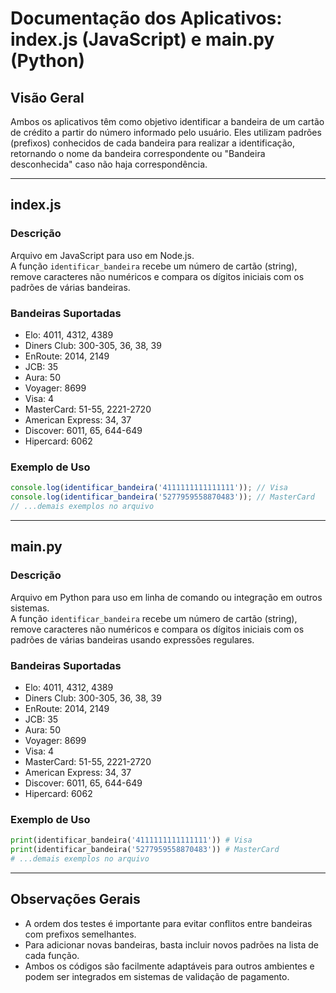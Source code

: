 # Documentação dos Aplicativos: index.js (JavaScript) e main.py (Python)

## Visão Geral

Ambos os aplicativos têm como objetivo identificar a bandeira de um cartão de crédito a partir do número informado pelo usuário. Eles utilizam padrões (prefixos) conhecidos de cada bandeira para realizar a identificação, retornando o nome da bandeira correspondente ou "Bandeira desconhecida" caso não haja correspondência.

---

## index.js

### Descrição

Arquivo em JavaScript para uso em Node.js.  
A função `identificar_bandeira` recebe um número de cartão (string), remove caracteres não numéricos e compara os dígitos iniciais com os padrões de várias bandeiras.

### Bandeiras Suportadas

- Elo: 4011, 4312, 4389
- Diners Club: 300-305, 36, 38, 39
- EnRoute: 2014, 2149
- JCB: 35
- Aura: 50
- Voyager: 8699
- Visa: 4
- MasterCard: 51-55, 2221-2720
- American Express: 34, 37
- Discover: 6011, 65, 644-649
- Hipercard: 6062

### Exemplo de Uso

```javascript
console.log(identificar_bandeira('4111111111111111')); // Visa
console.log(identificar_bandeira('5277959558870483')); // MasterCard
// ...demais exemplos no arquivo
```

---

## main.py

### Descrição

Arquivo em Python para uso em linha de comando ou integração em outros sistemas.  
A função `identificar_bandeira` recebe um número de cartão (string), remove caracteres não numéricos e compara os dígitos iniciais com os padrões de várias bandeiras usando expressões regulares.

### Bandeiras Suportadas

- Elo: 4011, 4312, 4389
- Diners Club: 300-305, 36, 38, 39
- EnRoute: 2014, 2149
- JCB: 35
- Aura: 50
- Voyager: 8699
- Visa: 4
- MasterCard: 51-55, 2221-2720
- American Express: 34, 37
- Discover: 6011, 65, 644-649
- Hipercard: 6062

### Exemplo de Uso

```python
print(identificar_bandeira('4111111111111111')) # Visa
print(identificar_bandeira('5277959558870483')) # MasterCard
# ...demais exemplos no arquivo
```

---

## Observações Gerais

- A ordem dos testes é importante para evitar conflitos entre bandeiras com prefixos semelhantes.
- Para adicionar novas bandeiras, basta incluir novos padrões na lista de cada função.
- Ambos os códigos são facilmente adaptáveis para outros ambientes e podem ser integrados em sistemas de validação de pagamento.
